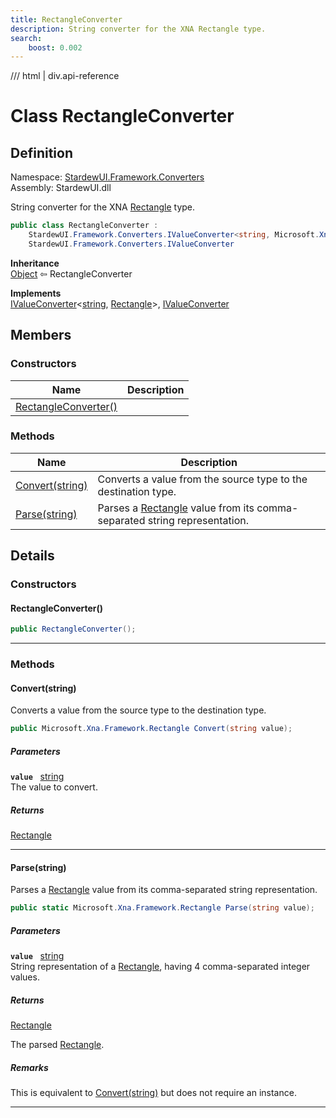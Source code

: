 ```yaml
---
title: RectangleConverter
description: String converter for the XNA Rectangle type.
search:
    boost: 0.002
---
```


<link rel="stylesheet" href="/StardewUI/stylesheets/reference.css" />

/// html | div.api-reference

# Class RectangleConverter

## Definition

<div class="api-definition" markdown>

Namespace: [StardewUI.Framework.Converters](index.md)  
Assembly: StardewUI.dll  

</div>

String converter for the XNA [Rectangle](https://docs.monogame.net/api/Microsoft.Xna.Framework.Rectangle.html) type.

```cs
public class RectangleConverter : 
    StardewUI.Framework.Converters.IValueConverter<string, Microsoft.Xna.Framework.Rectangle>, 
    StardewUI.Framework.Converters.IValueConverter
```

**Inheritance**  
[Object](https://learn.microsoft.com/en-us/dotnet/api/system.object) ⇦ RectangleConverter

**Implements**  
[IValueConverter](ivalueconverter-2.md)<[string](https://learn.microsoft.com/en-us/dotnet/api/system.string), [Rectangle](https://docs.monogame.net/api/Microsoft.Xna.Framework.Rectangle.html)>, [IValueConverter](ivalueconverter.md)

## Members

### Constructors

 | Name | Description |
| --- | --- |
| [RectangleConverter()](#rectangleconverter) |  | 

### Methods

 | Name | Description |
| --- | --- |
| [Convert(string)](#convertstring) | Converts a value from the source type to the destination type. | 
| [Parse(string)](#parsestring) | Parses a [Rectangle](https://docs.monogame.net/api/Microsoft.Xna.Framework.Rectangle.html) value from its comma-separated string representation. | 

## Details

### Constructors

#### RectangleConverter()



```cs
public RectangleConverter();
```

-----

### Methods

#### Convert(string)

Converts a value from the source type to the destination type.

```cs
public Microsoft.Xna.Framework.Rectangle Convert(string value);
```

##### Parameters

**`value`** &nbsp; [string](https://learn.microsoft.com/en-us/dotnet/api/system.string)  
The value to convert.

##### Returns

[Rectangle](https://docs.monogame.net/api/Microsoft.Xna.Framework.Rectangle.html)

-----

#### Parse(string)

Parses a [Rectangle](https://docs.monogame.net/api/Microsoft.Xna.Framework.Rectangle.html) value from its comma-separated string representation.

```cs
public static Microsoft.Xna.Framework.Rectangle Parse(string value);
```

##### Parameters

**`value`** &nbsp; [string](https://learn.microsoft.com/en-us/dotnet/api/system.string)  
String representation of a [Rectangle](https://docs.monogame.net/api/Microsoft.Xna.Framework.Rectangle.html), having 4 comma-separated integer values.

##### Returns

[Rectangle](https://docs.monogame.net/api/Microsoft.Xna.Framework.Rectangle.html)

  The parsed [Rectangle](https://docs.monogame.net/api/Microsoft.Xna.Framework.Rectangle.html).

##### Remarks

This is equivalent to [Convert(string)](rectangleconverter.md#convertstring) but does not require an instance.

-----

